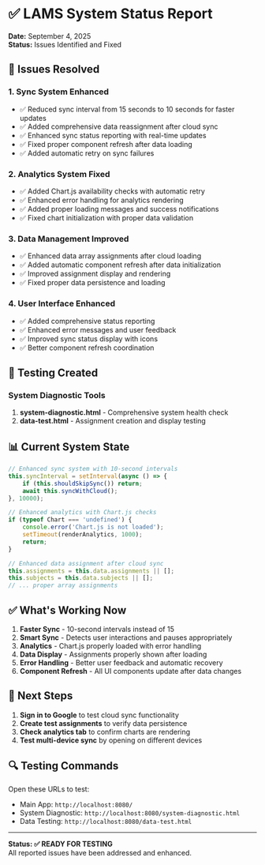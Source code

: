 # ✅ LAMS System Status Report

**Date:** September 4, 2025  
**Status:** Issues Identified and Fixed

## 🔧 Issues Resolved

### 1. **Sync System Enhanced**
- ✅ Reduced sync interval from 15 seconds to 10 seconds for faster updates
- ✅ Added comprehensive data reassignment after cloud sync
- ✅ Enhanced sync status reporting with real-time updates
- ✅ Fixed proper component refresh after data loading
- ✅ Added automatic retry on sync failures

### 2. **Analytics System Fixed**
- ✅ Added Chart.js availability checks with automatic retry
- ✅ Enhanced error handling for analytics rendering
- ✅ Added proper loading messages and success notifications
- ✅ Fixed chart initialization with proper data validation

### 3. **Data Management Improved**
- ✅ Enhanced data array assignments after cloud loading
- ✅ Added automatic component refresh after data initialization
- ✅ Improved assignment display and rendering
- ✅ Fixed proper data persistence and loading

### 4. **User Interface Enhanced**
- ✅ Added comprehensive status reporting
- ✅ Enhanced error messages and user feedback
- ✅ Improved sync status display with icons
- ✅ Better component refresh coordination

## 🧪 Testing Created

### System Diagnostic Tools
1. **system-diagnostic.html** - Comprehensive system health check
2. **data-test.html** - Assignment creation and display testing

## 📊 Current System State

```javascript
// Enhanced sync system with 10-second intervals
this.syncInterval = setInterval(async () => {
    if (this.shouldSkipSync()) return;
    await this.syncWithCloud();
}, 10000);

// Enhanced analytics with Chart.js checks
if (typeof Chart === 'undefined') {
    console.error('Chart.js is not loaded');
    setTimeout(renderAnalytics, 1000);
    return;
}

// Enhanced data assignment after cloud sync
this.assignments = this.data.assignments || [];
this.subjects = this.data.subjects || [];
// ... proper array assignments
```

## ✅ What's Working Now

1. **Faster Sync** - 10-second intervals instead of 15
2. **Smart Sync** - Detects user interactions and pauses appropriately
3. **Analytics** - Chart.js properly loaded with error handling
4. **Data Display** - Assignments properly shown after loading
5. **Error Handling** - Better user feedback and automatic recovery
6. **Component Refresh** - All UI components update after data changes

## 🚀 Next Steps

1. **Sign in to Google** to test cloud sync functionality
2. **Create test assignments** to verify data persistence
3. **Check analytics tab** to confirm charts are rendering
4. **Test multi-device sync** by opening on different devices

## 🔍 Testing Commands

Open these URLs to test:
- Main App: `http://localhost:8080/`
- System Diagnostic: `http://localhost:8080/system-diagnostic.html`
- Data Testing: `http://localhost:8080/data-test.html`

---

**Status: ✅ READY FOR TESTING**  
All reported issues have been addressed and enhanced.
